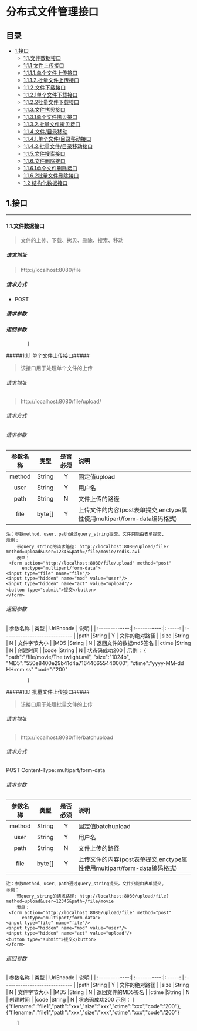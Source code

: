 # 分布式文件管理接口

## 目录
* [1.接口](#1)
  - [1.1.文件数据接口](#1.1)
  -	[1.1.1 文件上传接口](#1.1.1)
  -	[1.1.1.1.单个文件上传接口](#1.1.1.1)
  -	[1.1.1.2.批量文件上传接口](#1.1.1.2)
  - [1.1.2.文件下载接口](#1.1.2)
  -	[1.1.2.1单个文件下载接口](#1.1.2.1)
  -	[1.1.2.2批量文件下载接口](#1.1.2.2)
  - [1.1.3.文件拷贝接口](#1.1.3)
  -	[1.1.3.1单个文件拷贝接口](#1.1.3.1)
  -	[1.1.3.2.批量文件拷贝接口](#1.1.3.2)
  - [1.1.4.文件/目录移动](#1.1.4)
  - [1.1.4.1.单个文件/目录移动接口](#1.1.4.1)
  -	[1.1.4.2.批量文件/目录移动接口](#1.1.4.2)
  - [1.1.5.文件搜索接口](#1.1.5)
  - [1.1.6.文件删除接口](#1.1.6)
  -	[1.1.6.1单个文件删除接口](#1.1.6.1)
  -	[1.1.6.2批量文件删除接口](#1.1.6.2)
  -	[1.2 结构化数据接口](#1.2)
## <span id="1">1.接口</span>

---

#### <span id="1.1">1.1.文件数据接口</span>

>   文件的上传、下载、拷贝、删除、搜索、移动

##### 请求地址
>  	http://localhost:8080/file
##### 请求方式
*   POST
##### 请求参数

##### 返回参数			
			
			}
#####<span id="1.1.1.1">1.1.1 单个文件上传接口</span>#####
>	该接口用于处理单个文件的上传

###### 请求地址
>	http://localhost:8080/file/upload/
###### 请求方式
###### 请求参数

| 参数名称       | 类型          | 是否必须 | 说明                          |
| :-------------:| :-----------: | :------: |:----------------------------- |
|method			 |String	     |Y	        |固定值upload					|
|user			 |String		 |Y			|用户名							|
|path			 |String		 |N 		|文件上传的路径					|
|file			 |byte[]		 |Y			|上传文件的内容(post表单提交,enctype属性使用multipart/form-data编码格式)	|
	注：参数method、user、path通过query_string提交，文件只能由表单提交,
    示例：
		带query_string的请求路径: http://localhost:8080/upload/file?method=upload&user=12345&path=/file/movie/redis.avi
		表单：
	 <form action="http://localhost:8080/file/upload" method="post"
          enctype="multipart/form-data">
    <input type="file" name="file"/>
    <input type="hidden" name="mod" value="user"/>
    <input type="hidden" name="act" value="upload"/>
    <button type="submit">提交</button>
	</form>
			
######	返回参数
| 参数名称       | 类型         | UrlEncode |  说明                          |
| :-------------:| :-----------:|: -----:   | :----------------------------- |
|path			 |String		| Y         | 文件的绝对路径				 |
|size			 |String		| N			| 文件字节大小					 |
|MD5			 |String		| N         | 返回文件的数据md5签名	         |
|ctime           |String        | N         | 创建时间						 |
|code			 |String        | N			| 状态码成功200					 |
	示例：
			{
				"path":"/file/movie/The twlight.avi",
				"size":"1024b",
				"MD5":"550e8400e29b41d4a716446655440000",
				"ctime":"yyyy-MM-dd HH:mm:ss"
				"code":"200"
			
			}

#####<span id="1.1.1.1">1.1.1 批量文件上传接口</span>#####
>	该接口用于处理批量文件的上传

###### 请求地址
>	http://localhost:8080/file/batchupload
###### 请求方式
 POST
 Content-Type: multipart/form-data
###### 请求参数

| 参数名称       | 类型          | 是否必须 | 说明                          |
| :-------------:| :-----------: | :------: |:----------------------------- |
|method			 |String	     |Y	        |固定值batchupload				|
|user			 |String		 |Y			|用户名							|
|path			 |String		 |N 		|文件上传的路径					|
|file			 |byte[]		 |Y			|上传文件的内容(post表单提交,enctype属性使用multipart/form-data编码格式)	|
	注：参数method、user、path通过query_string提交，文件只能由表单提交,
    示例：
		带query_string的请求路径: http://localhost:8080/upload/file?method=upload&user=12345&path=/file/movie
		表单：
	 <form action="http://localhost:8080/upload/file" method="post"
          enctype="multipart/form-data">
    <input type="file" name="file"/>
    <input type="hidden" name="mod" value="user"/>
    <input type="hidden" name="act" value="upload"/>
    <button type="submit">提交</button>
	</form>
			
######	返回参数
| 参数名称       | 类型         | UrlEncode |  说明                          |
| :-------------:| :-----------:|: -----:   | :----------------------------- |
|path			 |String		| Y         | 文件的绝对路径				 |
|size			 |String		| N			| 文件字节大小					 |
|MD5			 |String		| N         | 返回文件的MD5签名	         	 |
|ctime           |String        | N         | 创建时间						 |
|code			 |String        | N			| 状态码成功200
	示例：
		[
        {"filename:":"file1","path":"xxx","size":"xxx","ctime":"xxx","code":'200"},
        {"filename:":"file1","path":"xxx","size":"xxx","ctime":"xxx","code":'200"}
     
		]